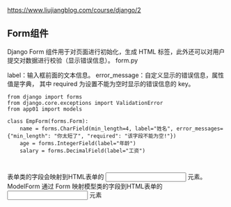 https://www.liujiangblog.com/course/django/2

## Form组件 
Django Form 组件用于对页面进行初始化，生成 HTML 标签，此外还可以对用户提交对数据进行校验（显示错误信息）。
form.py

label：输入框前面的文本信息。
error_message：自定义显示的错误信息，属性值是字典， 
其中 required 为设置不能为空时显示的错误信息的 key。
```
from django import forms
from django.core.exceptions import ValidationError
from app01 import models

class EmpForm(forms.Form):
    name = forms.CharField(min_length=4, label="姓名", error_messages={"min_length": "你太短了", "required": "该字段不能为空!"})
    age = forms.IntegerField(label="年龄")
    salary = forms.DecimalField(label="工资")
	
	
```
表单类的字段会映射到HTML表单的 <input> 元素。 ModelForm 通过 Form 映射模型类的字段到HTML表单的 <input> 元素
